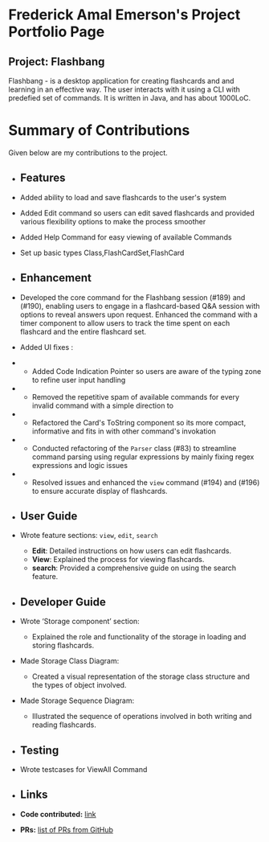 # Frederick Amal Emerson's Project Portfolio Page

## Project: Flashbang
Flashbang - is a desktop application for creating flashcards and and learning in an effective way. The user interacts with it using a CLI with predefied set of commands. It is written in Java, and has about 1000LoC.

# Summary of Contributions
Given below are my contributions to the project.

- ## Features
- Added ability to load and save flashcards to the user's system
- Added Edit command so users can edit saved flashcards and provided various flexibility options to make the process
  smoother
- Added Help Command for easy viewing of available Commands
- Set up basic types Class,FlashCardSet,FlashCard

- ## Enhancement
- Developed the core command for the Flashbang session (#189) and (#190), enabling users to engage in a flashcard-based Q&A session
  with options to reveal answers upon request. Enhanced the command with a timer component to allow users to track the
  time spent on each flashcard and the entire flashcard set.
- Added UI fixes :
- - Added Code Indication Pointer so users are aware of the typing zone to refine user input handling
- - Removed the repetitive spam of available commands for every invalid command with a simple direction to
- - Refactored the Card's ToString component so its more compact, informative and fits in with other command's invokation
- - Conducted refactoring of the `Parser` class (#83) to streamline command parsing using regular expressions by mainly
    fixing regex expressions and logic issues
- - Resolved issues and enhanced the `view` command (#194) and (#196) to ensure accurate display of flashcards.

- ## User Guide
- Wrote feature sections: `view`, `edit`, `search`
    - **Edit**: Detailed instructions on how users can edit flashcards.
    - **View**: Explained the process for viewing flashcards.
    - **search**: Provided a comprehensive guide on using the search feature.
  
- ## Developer Guide
- Wrote ‘Storage component’ section:
    - Explained the role and functionality of the storage in loading and storing flashcards.
- Made Storage Class Diagram:
    - Created a visual representation of the storage class structure and the types of object involved.
- Made Storage Sequence Diagram:
    - Illustrated the sequence of operations involved in both writing and reading flashcards.
  
- ## Testing
- Wrote testcases for ViewAll Command

- ## Links
- **Code contributed:** [link](https://nus-cs2113-ay2425s1.github.io/tp-dashboard/?search=frederickemerson&sort=groupTitle&sortWithin=title&timeframe=commit&mergegroup=&groupSelect=groupByRepos&breakdown=true&since=2024-09-20&tabOpen=true&tabType=authorship&checkedFileTypes=docs~functional-code~test-code~other&tabAuthor=frederickemerson&tabRepo=AY2425S1-CS2113-T11-2%2Ftp%5Bmaster%5D&authorshipIsMergeGroup=false&authorshipFileTypes=docs~functional-code&authorshipIsBinaryFileTypeChecked=false&authorshipIsIgnoredFilesChecked=false)
- **PRs:** [list of PRs from GitHub](https://github.com/AY2425S1-CS2113-T11-2/tp/pulls?q=+is%3Apr+author%3Afrederickemerson+)
